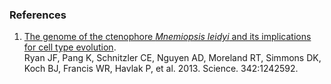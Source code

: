 ### References

1.  [The genome of the ctenophore *Mnemiopsis leidyi* and its
    implications for cell type
    evolution](http://europepmc.org/abstract/MED/24337300).\
    Ryan JF, Pang K, Schnitzler CE, Nguyen AD, Moreland RT, Simmons DK,
    Koch BJ, Francis WR, Havlak P, et al. 2013. Science. 342:1242592.
